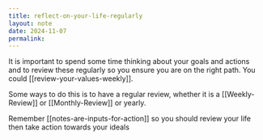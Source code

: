 ```yaml
---
title: reflect-on-your-life-regularly
layout: note
date: 2024-11-07
permalink:
---
```


It is important to spend some time thinking about your goals and actions  and to review these regularly so you ensure you are on the right path. You could [[review-your-values-weekly]].

Some ways to do this is to have a regular review, whether it is a [[Weekly-Review]] or [[Monthly-Review]] or yearly.

Remember [[notes-are-inputs-for-action]] so you should review your life  then take action towards your ideals

